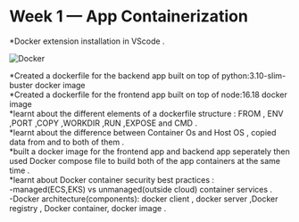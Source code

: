 # Week 1 — App Containerization
*Docker extension installation in VScode .<br>

![Docker](https://user-images.githubusercontent.com/80603078/222934496-69d32b26-07e2-4e87-9a11-82a25ffd422d.PNG)

  *Created a dockerfile for the backend app built on top of python:3.10-slim-buster docker image<br>
  *Created a dockerfile for the frontend app built on top of node:16.18 docker image <br>
  *learnt about the different elements of a dockerfile structure : FROM , ENV ,PORT ,COPY ,WORKDIR ,RUN ,EXPOSE and CMD . <br>
  *learnt about the difference between Container Os and Host OS , copied data from and to both of them .<br>
  *built a docker image for the frontend app and backend app seperately then used Docker compose file to build both of the app containers at the same time . <br>
  *learnt about Docker container security best practices :<br>
           -managed(ECS,EKS) vs unmanaged(outside cloud) container services .<br>
           -Docker architecture(components): docker client , docker server ,Docker registry , Docker container, docker image .<br>

